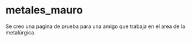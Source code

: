 # metales_mauro
Se creo una pagina de prueba para una amigo que trabaja
en el area de la metalúrgica.
